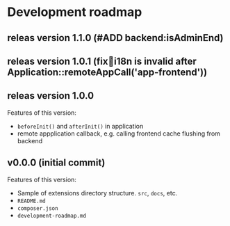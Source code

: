 # Development roadmap

## releas version 1.1.0 (#ADD backend:isAdminEnd)


## releas version 1.0.1 (fix:bug:i18n is invalid after Application::remoteAppCall('app-frontend'))


## releas version 1.0.0

Features of this version:

* `beforeInit()` and `afterInit()` in application
* remote appplication callback, e.g. calling frontend cache flushing from backend


## v0.0.0 (initial commit)

Features of this version:

* Sample of extensions directory structure. `src`, `docs`, etc.
* `README.md`
* `composer.json`
* `development-roadmap.md`
